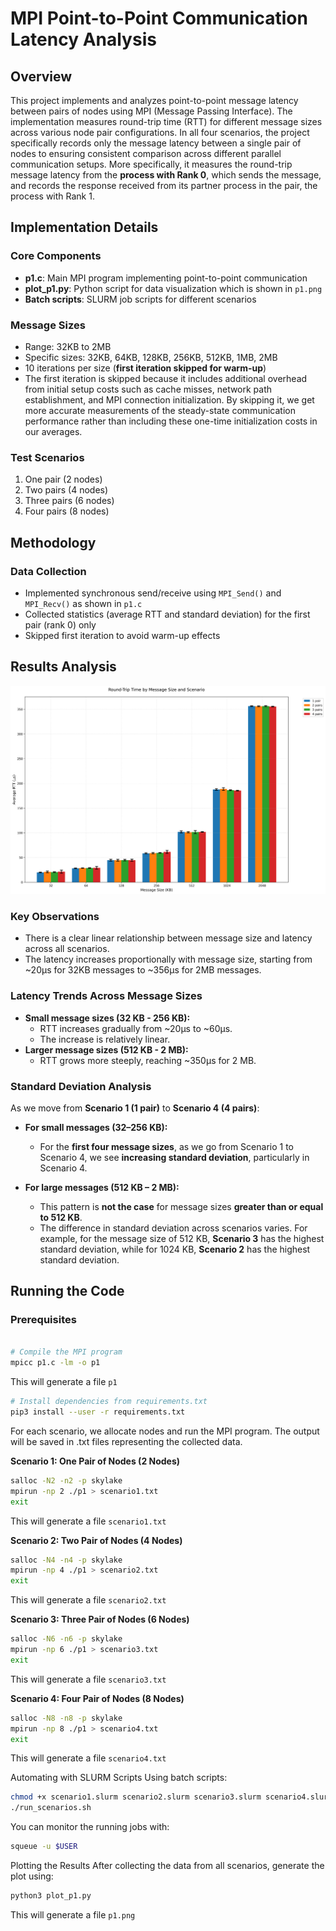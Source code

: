 # MPI Point-to-Point Communication Latency Analysis

## Overview
This project implements and analyzes point-to-point message latency between pairs of nodes using MPI (Message Passing Interface). The implementation measures round-trip time (RTT) for different message sizes across various node pair configurations. In all four scenarios, the project specifically records only the message latency between a single pair of nodes to ensuring consistent comparison across different parallel communication setups. More specifically, it measures the round-trip message latency from the **process with Rank 0**, which sends the message, and records the response received from its partner process in the pair, the process with Rank 1.

## Implementation Details

### Core Components
- **p1.c**: Main MPI program implementing point-to-point communication
- **plot_p1.py**: Python script for data visualization which is shown in `p1.png`
- **Batch scripts**: SLURM job scripts for different scenarios

### Message Sizes
- Range: 32KB to 2MB
- Specific sizes: 32KB, 64KB, 128KB, 256KB, 512KB, 1MB, 2MB
- 10 iterations per size (**first iteration skipped for warm-up**)
- The first iteration is skipped because it includes additional overhead from initial setup costs such as cache misses, network path establishment, and MPI connection initialization. By skipping it, we get more accurate measurements of the steady-state communication performance rather than including these one-time initialization costs in our averages.

### Test Scenarios
1. One pair (2 nodes)
2. Two pairs (4 nodes)
3. Three pairs (6 nodes)
4. Four pairs (8 nodes)

## Methodology

### Data Collection
- Implemented synchronous send/receive using `MPI_Send()` and `MPI_Recv()` as shown in `p1.c`
- Collected statistics (average RTT and standard deviation) for the first pair (rank 0) only
- Skipped first iteration to avoid warm-up effects


## Results Analysis

![Round-Trip Time by Message Size and Scenario](p1.png)

### Key Observations
- There is a clear linear relationship between message size and latency across all scenarios.
- The latency increases proportionally with message size, starting from ~20μs for 32KB messages to ~356μs for 2MB messages.

### Latency Trends Across Message Sizes
- **Small message sizes (32 KB - 256 KB):**
  - RTT increases gradually from ~20μs to ~60μs.
  - The increase is relatively linear.
- **Larger message sizes (512 KB - 2 MB):**
  - RTT grows more steeply, reaching ~350μs for 2 MB.

### Standard Deviation Analysis
As we move from **Scenario 1 (1 pair)** to **Scenario 4 (4 pairs)**:
- **For small messages (32–256 KB):**
  - For the **first four message sizes**, as we go from Scenario 1 to Scenario 4, we see **increasing standard deviation**, particularly in Scenario 4. 

- **For large messages (512 KB – 2 MB):**
  - This pattern is **not the case** for message sizes **greater than or equal to 512 KB**.
  - The difference in standard deviation across scenarios varies. For example, for the message size of 512 KB, **Scenario 3** has the highest standard deviation, while for 1024 KB, **Scenario 2** has the highest standard deviation.



## Running the Code

### Prerequisites
```bash

# Compile the MPI program
mpicc p1.c -lm -o p1

```

This will generate a file `p1`

```bash
# Install dependencies from requirements.txt
pip3 install --user -r requirements.txt
```

For each scenario, we allocate nodes and run the MPI program. The output will be saved in .txt files representing the collected data.

**Scenario 1: One Pair of Nodes (2 Nodes)**
```bash
salloc -N2 -n2 -p skylake
mpirun -np 2 ./p1 > scenario1.txt
exit
```

This will generate a file `scenario1.txt`

**Scenario 2: Two Pair of Nodes (4 Nodes)**
```bash
salloc -N4 -n4 -p skylake
mpirun -np 4 ./p1 > scenario2.txt
exit
```
This will generate a file `scenario2.txt`

**Scenario 3: Three Pair of Nodes (6 Nodes)**
```bash
salloc -N6 -n6 -p skylake
mpirun -np 6 ./p1 > scenario3.txt
exit
```
This will generate a file `scenario3.txt`

**Scenario 4: Four Pair of Nodes (8 Nodes)**
```bash
salloc -N8 -n8 -p skylake
mpirun -np 8 ./p1 > scenario4.txt
exit
```

This will generate a file `scenario4.txt`



Automating with SLURM Scripts
Using batch scripts:

```bash
chmod +x scenario1.slurm scenario2.slurm scenario3.slurm scenario4.slurm run_scenarios.sh
./run_scenarios.sh
```

You can monitor the running jobs with:
```bash
squeue -u $USER
```

Plotting the Results
After collecting the data from all scenarios, generate the plot using:

```bash
python3 plot_p1.py
```
This will generate a file `p1.png`

